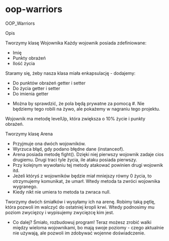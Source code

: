 # oop-warriors

OOP_Warriors

Opis

Tworzymy klasę Wojownika
Każdy wojownik posiada zdefiniowane:

- Imię
- Punkty obrażeń
- Ilość życia

Staramy się, żeby nasza klasa miała enkapsulację - dodajemy:

- Do punktów obrażeń getter i setter
- Do życia getter i setter
- Do imienia getter

* Można by sprawdzić, że pola będą prywatne za pomocą #. Nie będziemy tego robili na żywo, ale pokażemy w nagraniu tego projektu.

Wojownik ma metodę levelUp, która zwiększa o 10% życie i punkty obrażeń.

Tworzymy klasę Arena

- Przyjmuje ona dwóch wojowników.
- Wyrzuca błąd, gdy podano błędne dane (instanceof).
- Arena posiada metodę fight(). Dzięki niej pierwszy wojownik zadaje cios drugiemu. Drugi traci tyle życia, ile ataku posiada pierwszy.
- Przy kolejnym wywołaniu tej metody atakować powinien drugi wojownik itd.
- Jeżeli któryś z wojowników będzie miał mniejszy równy 0 życia, to otrzymujemy komunikat, że umarł. Wtedy metoda ta zwróci wojownika wygranego.
- Kiedy nikt nie umiera to metoda ta zwraca null.

Tworzymy dwóch śmiałków i wysyłamy ich na arenę. Robimy taką pętlę, która pozwoli im walczyć do ostatniej kropli krwi. Wtedy podnosimy mu poziom zwycięzcy i wypisujemy zwycięzcę kim jest.

- Co dalej? Śmiało, rozbudowuj program! Teraz możesz zrobić walki między wieloma wojownikami, bo mają swoje poziomy - czego aktualnie nie używają, ale pozwoli im zdobywać wojenne doświadczenie.
